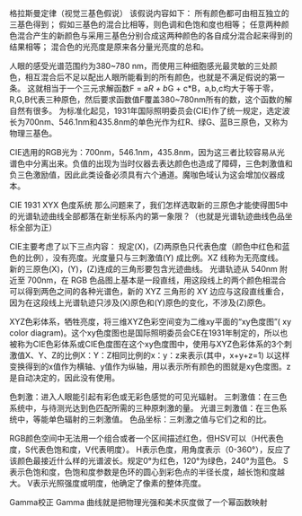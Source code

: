 格拉斯曼定律（视觉三基色假说）
该假说内容如下：
所有颜色都可由相互独立的三基色得到；
假如三基色的混合比相等，则色调和色饱和度也相等；
任意两种颜色混合产生的新颜色与采用三基色分别合成这两种颜色的各自成分混合起来得到的结果相等；
混合色的光亮度是原来各分量光亮度的总和。

人眼的感受光谱范围约为380~780 nm，而使用三种细胞感光最灵敏的三处颜色，相互混合后不足以配出人眼所能看到的所有颜色，也就是不满足假说的第一条。
这就相当于一个三元求解函数F = a*R + b*G + c*B，a,b,c均大于等于零，R,G,B代表三种原色，然后要求函数值F覆盖380~780nm所有的数，这个函数的解自然有很多。
为标准化起见，1931年国际照明委员会(CIE)作了统一规定，选定波长为700nm、546.1nm和435.8nm的单色光作为红R、绿G、蓝B三原色，又称为物理三基色。

CIE选用的RGB光为：700nm，546.1nm，435.8nm，因为这三者比较容易从光谱色中分离出来。负值的出现为当时仪器去表达颜色也造成了障碍，三色刺激值和负三色激励值，因此此类设备必须具有六个通道。魔咖色域认为这会增加仪器成本。

CIE 1931 XYX 色度系统
那么问题来了，我们怎样选取新的三原色才能使得图5中的光谱轨迹曲线全部都落在新坐标系内的第一象限？（也就是光谱轨迹曲线色品坐标全部为正）

CIE主要考虑了以下三点内容：
规定(X)，(Z)两原色只代表色度（颜色中红色和蓝色的比例），没有亮度。光度量只与三刺激值(Y) 成比例。XZ 线称为无亮度线。
新的三原色(X)，(Y)，(Z)连成的三角形要包含光迹曲线。
光谱轨迹从 540nm 附近至 700nm，在 RGB 色品图上基本是一段直线，用这段线上的两个颜色相混合可以得到两色之间的各种光谱色，新的 XYZ 三角形的 XY 边应与这段直线重合，因为在这段线上光谱轨迹只涉及(X)原色和(Y)原色的变化，不涉及(Z)原色。

XYZ色彩体系，牺牲亮度，将三维XYZ色彩空间变为二维xy平面的“xy色度图”( xy color diagram)。这个xy色度图也是国际照明委员会CE在1931年制定的，所以也被称为CIE色彩体系或CIE色度图在这个xy色度图中，使用与XYZ色彩体系的3个刺激值X、Y、Z的比例X：Y：Z相同比例的x：y：z来表示(其中，x+y+z=1) 以这样变换得到的x值作为横轴、y值作为纵轴，用以表示所有颜色的图就是xy色度图。z是自动决定的，因此没有使用。

色刺激：进入人眼能引起有彩色或无彩色感觉的可见光辐射。
三刺激值：在三色系统中，与待测光达到色匹配所需的三种原刺激的量。
光谱三刺激值：在三色系统中，等能单色辐射的三刺激值。
色品坐标：三刺激之值与它们之和的比。

RGB颜色空间中无法用一个组合或者一个区间描述红色，但HSV可以（H代表色度，S代表色饱和度，V代表明度）。
H表示色度，用角度表示（0-360°），反应了该颜色最接近什么样的光谱波长。规定0°为红色，120°为绿色，240°为蓝色。
S表示色饱和度，色饱和度参数是色环的圆心到彩色点的半径长度，越长饱和度越大。
V表示光照强度或明度，他确定了像素的整体亮度。

Gamma校正
Gamma 曲线就是把物理光强和美术灰度做了一个幂函数映射